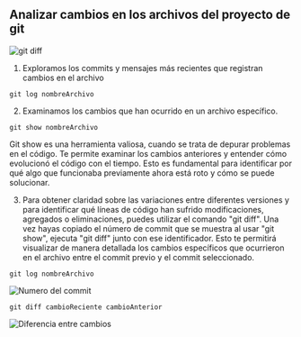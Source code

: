 ## Analizar cambios en los archivos del proyecto de git

![git diff](https://static.platzi.com/media/user_upload/Analizar%20cambios%20en%20los%20archivos%20de%20tu%20proyecto%20con%20Git-f6f2fe08-e2e9-46ef-86fa-6180354bc151.jpg)

1. Exploramos los commits y mensajes más recientes que registran cambios en el archivo

```terminal
git log nombreArchivo
```

2. Examinamos los cambios que han ocurrido en un archivo específico.

```
git show nombreArchivo
```

Git show es una herramienta valiosa, cuando se trata de depurar problemas en el código. Te permite examinar los cambios anteriores y entender cómo evolucionó el código con el tiempo. Esto es fundamental para identificar por qué algo que funcionaba previamente ahora está roto y cómo se puede solucionar. 

3. Para obtener claridad sobre las variaciones entre diferentes versiones y para identificar qué líneas de código han sufrido modificaciones, agregados o eliminaciones, puedes utilizar el comando "git diff". Una vez hayas copiado el número de commit que se muestra al usar "git show", ejecuta "git diff" junto con ese identificador. Esto te permitirá visualizar de manera detallada los cambios específicos que ocurrieron en el archivo entre el commit previo y el commit seleccionado.

```terminal
git log nombreArchivo
```

![Numero del commit](https://static.platzi.com/media/user_upload/Screenshot_1-93e2142f-fc7d-414d-a85b-6cb4e41e0b72.jpg)

```terminal
git diff cambioReciente cambioAnterior
```

![Diferencia entre cambios](https://static.platzi.com/media/user_upload/Screenshot_2-2cc23836-5299-4dd3-8f63-3bc77476a647.jpg)